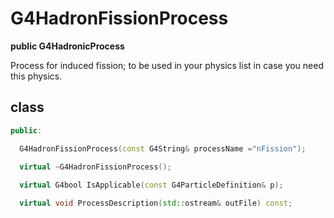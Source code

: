 <!--  G4HadronFissionProcess.md --- 
;; 
;; Description: 
;; Author: Hongyi Wu(吴鸿毅)
;; Email: wuhongyi@qq.com 
;; Created: 五 8月 10 07:32:25 2018 (+0800)
;; Last-Updated: 五 8月 10 07:33:14 2018 (+0800)
;;           By: Hongyi Wu(吴鸿毅)
;;     Update #: 1
;; URL: http://wuhongyi.cn -->

#  G4HadronFissionProcess

**public G4HadronicProcess**

Process for induced fission; 
 to be used in your physics list in case you need this physics.

## class

```cpp
public:

  G4HadronFissionProcess(const G4String& processName ="nFission");

  virtual ~G4HadronFissionProcess();
 
  virtual G4bool IsApplicable(const G4ParticleDefinition& p);

  virtual void ProcessDescription(std::ostream& outFile) const;
```

<!--  G4HadronFissionProcess.md ends here -->
